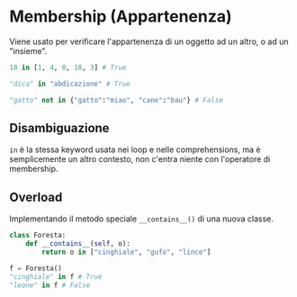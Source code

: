 # Membership (Appartenenza)

Viene usato per verificare l'appartenenza di un oggetto ad un altro, o ad un "insieme".


```python
18 in [1, 4, 0, 18, 3] # True
```

```python
"dica" in "abdicazione" # True
```

```python
"gatto" not in {"gatto":"miao", "cane":"bau"} # False
```

## Disambiguazione

`in` è la stessa keyword usata nei loop e nelle comprehensions, ma è semplicemente un altro contesto, non c'entra niente con l'operatore di membership.


## Overload 

Implementando il metodo speciale `__contains__()` di una nuova classe.

```python
class Foresta:
    def __contains__(self, o):
        return o in ["cinghiale", "gufo", "lince"]

f = Foresta()
"cinghiale" in f # True
"leone" in f # False
```